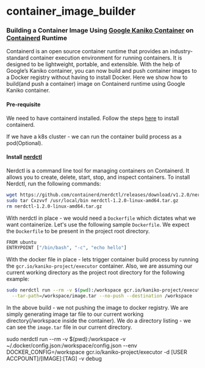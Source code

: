 # container_image_builder
### Building a Container Image Using [Google Kaniko Container](https://github.com/GoogleContainerTools/kaniko) on [Containerd](https://github.com/containerd/containerd) Runtime 

Containerd is an open source container runtime that provides an industry-standard container execution environment for running containers. It is designed to be lightweight, portable, and extensible. With the help of Google’s Kaniko container, you can now build and push container images to a Docker registry without having to install Docker. Here we show how to build(and push a container) image on Containerd runtime using Google Kaniko container.


#### Pre-requisite
We need to have containerd installed. Follow the steps [here](https://github.com/containerd/containerd/blob/main/docs/getting-started.md) to install containerd.

If we have a k8s cluster - we can run the container build process as a pod(Optional).

#### Install [nerdctl](https://github.com/containerd/nerdctl)

Nerdctl is a command line tool for managing containers on Containerd. It allows you to create, delete, start, stop, and inspect containers. To install Nerdctl, run the following commands: 

```bash 
wget https://github.com/containerd/nerdctl/releases/download/v1.2.0/nerdctl-1.2.0-linux-amd64.tar.gz
sudo tar Cxzvvf /usr/local/bin nerdctl-1.2.0-linux-amd64.tar.gz
rm nerdctl-1.2.0-linux-amd64.tar.gz
```

With nerdctl in place - we would need a `Dockerfile` which dictates what we want containerize. Let's use the following sample `Dockerfile`. We expect the `Dockerfile` to be present in the project root directory.

```bash 
FROM ubuntu
ENTRYPOINT ["/bin/bash", "-c", "echo hello"]
```

With the docker file in place - lets trigger container build process by running the `gcr.io/kaniko-project/executor` container. Also, we are assuming our current working directory as the project root directory for the following example:

```bash
sudo nerdctl run --rm -v $(pwd):/workspace gcr.io/kaniko-project/executor \
  --tar-path=/workspace/image.tar --no-push --destination /workspace
```

In the above build - we not pushing the image to docker registry. We are simply generating image tar file to our current working directory(/workspace inside the container). We do a directory listing - we can see the `image.tar` file in our current directory.



sudo nerdctl run --rm -v $(pwd):/workspace -v ~/.docker/config.json:/workspace/config.json --env DOCKER_CONFIG=/workspace gcr.io/kaniko-project/executor -d [USER ACCPOUNT]/[IMAGE]:[TAG] -v debug
